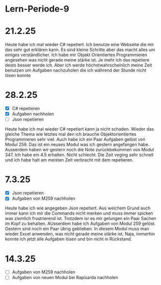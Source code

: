 # Lern-Periode-9

# 21.2.25

Heute habe ich mal wieder C# repetiert. Ich benutze eine Webseite die mir das sehr gut erklären kann. Es sind kleine Schritte aber das macht alles um einiges verständlicher. Ich habe mir Objekt Orientiertes Programmieren angesehen was nicht gerade meine stärke ist. Je mehr ich das repetiere desto besser werde ich. Aber ich werde höchstwahrscheinlich meine Zeit benutzen um Aufgaben nachzuholen die ich während der Stunde nicht lösen konnte 

# 28.2.25

- [x] C# repetieren
- [x] Aufgaben nachholen
- [ ] Json repetieren

Heute habe ich mal wieder C# repetiert kann ja nicht schaden. Wieder das gleiche Thema wie letztes mal den ich brauche Objektorientiertes Programmieren sehr viel. Auch habe ich ein Paar Aufgaben gelöst von Modul 259. Das ist ein neuses Modul was ich gestern angefangen habe. Ausserdem haben wir gestern noch die Note zurückbekommen von Modul 347. Ich habe ein 4.5 erhalten. Nicht schlecht. Die Zeit veging sehr schnell und ich habe halt am meisten Zeit verbracht mit dem repetieren. 

# 7.3.25

- [x] Json repetieren
- [x] Aufgaben von M259 nachholen

Heute habe ich wie angegeben Json repetiert. Aus welchem Grund auch immer kann ich mir die Commands nicht merken und muss immer spicken was ziemlich frustrierend ist. Trotzdem isr es mir gelungen ein Paar Sachen im Kopf zu behalten. AUsserdem habe ich Aufgaben von Modul 259 gelöst. Gestern sind noch ein Paar übrig geblieben. In diesem Modul muss man wieder Excel anwenden, was nicht gerade meine stärke ist. Naja, immerhin konnte ich jetzt alle Aufgaben lösen und bin nicht in Rückstand. 

# 14.3.25

- [ ] Aufgaben von M259 nachholen
- [ ] Aufgaben von neuen Modul bei Rapisarda nachholen 

